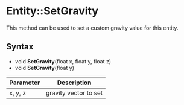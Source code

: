 # Entity::SetGravity

This method can be used to set a custom gravity value for this entity.

## Syntax

- void **SetGravity**(float x, float y, float z)
- void **SetGravity**(float y)

| Parameter | Description |
|---|---|
| x, y, z | gravity vector to set |
